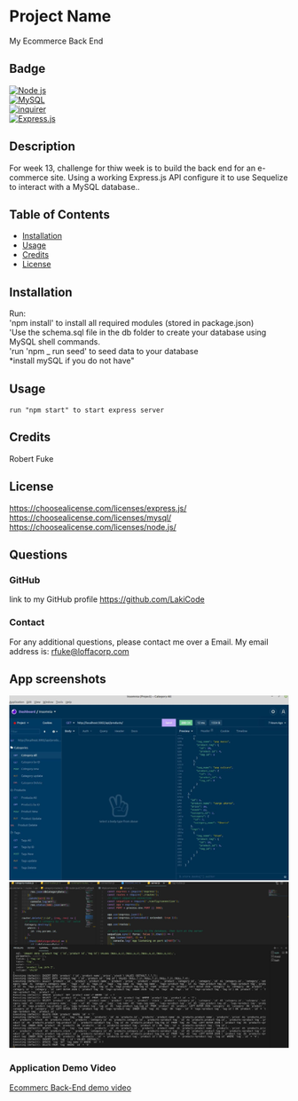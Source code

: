 # Project Name

My Ecommerce Back End

## Badge

[![Node js](https://img.shields.io/badge/node.js-%2343853D.svg?style=for-the-badge&logo=node-dot-js&logoColor=white)](https://shields.io/)  
[![MySQL](https://img.shields.io/badge/MySQL-%23E34F26.svg?style=for-the-badge&logo=MySLQ&logoColor=white)](https://shields.io/)  
[![inquirer](https://img.shields.io/badge/inquirer-%231572B6.svg?style=for-the-badge&logo=inquirer&logoColor=white)](https://shields.io/)  
[![Express.js](https://img.shields.io/badge/express.js-%23404d59.svg?style=for-the-badge&logo=express&logoColor=%2361DAFB)](https://shields.io/)

## Description

For week 13, challenge for thiw week is to build the back end for an e-commerce site. Using a working Express.js API configure it to use Sequelize to interact with a MySQL database..

## Table of Contents

- [Installation](#installation)
- [Usage](#usage)
- [Credits](#credits)
- [License](#license)

## Installation

Run:  
 'npm install' to install all required modules (stored in package.json)  
'Use the schema.sql file in the db folder to create your database using MySQL shell commands.  
'run 'npm \_ run seed' to seed data to your database  
\*install mySQL if you do not have"

## Usage

    run "npm start" to start express server

## Credits

Robert Fuke

## License

https://choosealicense.com/licenses/express.js/  
 https://choosealicense.com/licenses/mysql/  
 https://choosealicense.com/licenses/node.js/

## Questions

### GitHub

link to my GitHub profile
https://github.com/LakiCode

### Contact

For any additional questions, please contact me over a Email.
My email address is:
rfuke@loffacorp.com

## App screenshots

![alt text](/Images/insomnia.JPG 'Insomnia get results')
![alt text](/Images/mySQL.JPG 'Output from app MySQL query')

### Application Demo Video

<a href="https://drive.google.com/file/d/1-gcdhzqJdfmwjuJhB0xcx2-FIGbBP3Mm/view" target="_blank">Ecommerc Back-End demo video</a>
